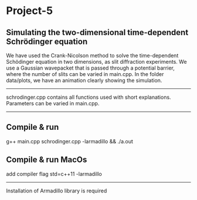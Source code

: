 # Project-5

## Simulating the two-dimensional time-dependent Schrödinger equation

We have used the Crank-Nicolson method to solve the time-dependent Schödinger equation in two dimensions, as slit diffraction experiments. We use a Gaussian wavepacket that is passed through a potential barrier, where the number of slits can be varied in main.cpp. In the folder data/plots, we have an animation clearly showing the simulation. 

-------

schrodinger.cpp contains all functions used with short explanations. Parameters can be varied in main.cpp.

-------

## Compile & run
g++ main.cpp schrodinger.cpp -larmadillo && ./a.out

## Compile & run MacOs

add compiler flag std=c++11 -larmadillo

------

Installation of Armadillo library is required

